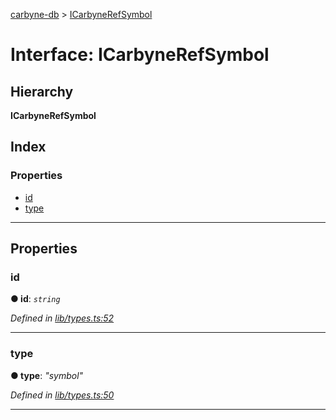 [carbyne-db](../README.md) > [ICarbyneRefSymbol](../interfaces/icarbynerefsymbol.md)

# Interface: ICarbyneRefSymbol

## Hierarchy

**ICarbyneRefSymbol**

## Index

### Properties

* [id](icarbynerefsymbol.md#id)
* [type](icarbynerefsymbol.md#type)

---

## Properties

<a id="id"></a>

###  id

**● id**: *`string`*

*Defined in [lib/types.ts:52](https://github.com/allotropelabs/carbyne/blob/70b4949/lib/types.ts#L52)*

___
<a id="type"></a>

###  type

**● type**: *"symbol"*

*Defined in [lib/types.ts:50](https://github.com/allotropelabs/carbyne/blob/70b4949/lib/types.ts#L50)*

___

